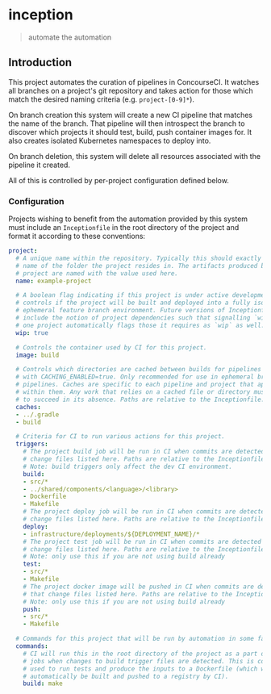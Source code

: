 # inception
> automate the automation

## Introduction
This project automates the curation of pipelines in ConcourseCI. It watches all
branches on a project's git repository and takes action for those which match
the desired naming criteria (e.g. `project-[0-9]*`).

On branch creation this system will create a new CI pipeline that matches the
name of the branch. That pipeline will then introspect the branch to discover
which projects it should test, build, push container images for. It also creates
isolated Kubernetes namespaces to deploy into.

On branch deletion, this system will delete all resources associated with the
pipeline it created.

All of this is controlled by per-project configuration defined below.

### Configuration
Projects wishing to benefit from the automation provided by this system must
include an `Inceptionfile` in the root directory of the project and format it
according to these conventions:

```yaml
project:
  # A unique name within the repository. Typically this should exactly match the
  # name of the folder the project resides in. The artifacts produced by this
  # project are named with the value used here.
  name: example-project

  # A boolean flag indicating if this project is under active development. This
  # controls if the project will be built and deployed into a fully isolated and
  # ephemeral feature branch environment. Future versions of Inceptionfiles will
  # include the notion of project dependencies such that signalling `wip` for
  # one project automatically flags those it requires as `wip` as well.
  wip: true

  # Controls the container used by CI for this project.
  image: build

  # Controls which directories are cached between builds for pipelines generated
  # with CACHING_ENABLED=true. Only recommended for use in ephemeral branch
  # pipelines. Caches are specific to each pipeline and project that appears
  # within them. Any work that relies on a cached file or directory must be able
  # to succeed in its absence. Paths are relative to the Inceptionfile.
  caches:
  - ../.gradle
  - build

  # Criteria for CI to run various actions for this project.
  triggers:
    # The project build job will be run in CI when commits are detected that
    # change files listed here. Paths are relative to the Inceptionfile.
    # Note: build triggers only affect the dev CI environment.
    build:
    - src/*
    - ../shared/components/<language>/<library>
    - Dockerfile
    - Makefile
    # The project deploy job will be run in CI when commits are detected that
    # change files listed here. Paths are relative to the Inceptionfile.
    deploy:
    - infrastructure/deployments/${DEPLOYMENT_NAME}/*
    # The project test job will be run in CI when commits are detected that
    # change files listed here. Paths are relative to the Inceptionfile.
    # Note: only use this if you are not using build already
    test:
    - src/*
    - Makefile
    # The project docker image will be pushed in CI when commits are detected
    # that change files listed here. Paths are relative to the Inceptionfile.
    # Note: only use this if you are not using build already
    push:
    - src/*
    - Makefile

  # Commands for this project that will be run by automation in some fashion.
  commands:
    # CI will run this in the root directory of the project as a part of build
    # jobs when changes to build trigger files are detected. This is commonly
    # used to run tests and produce the inputs to a Dockerfile (which will
    # automatically be built and pushed to a registry by CI).
    build: make
```
